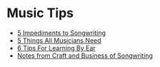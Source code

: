 # Music Tips
 - [5 Impediments to Songwriting](https://github.com/WizardOfArc/helpfulLinksAndTips/tree/master/tips/musical_concepts_and_tips/5Impediments.md)
 - [5 Things All Musicians Need](https://github.com/WizardOfArc/helpfulLinksAndTips/blob/master/tips/musical_concepts_and_tips/5ThingsAllMusciansNeed.md)
 - [6 Tips For Learning By Ear](https://github.com/WizardOfArc/helpfulLinksAndTips/blob/master/tips/musical_concepts_and_tips/sixTipsToLearnSongsByEar.md)
 - [Notes from Craft and Business of Songwriting](https://github.com/WizardOfArc/helpfulLinksAndTips/blob/master/tips/musical_concepts_and_tips/NotesFromCAndBofSongwriting.md)
